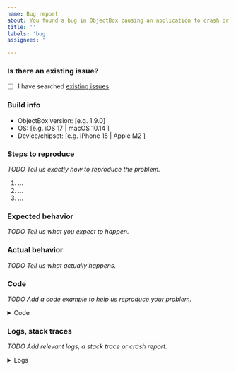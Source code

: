 ```yaml
---
name: Bug report
about: You found a bug in ObjectBox causing an application to crash or throw an exception, or something does not work right.
title: ''
labels: 'bug'
assignees: ''

---
```


<!--

If you are looking for support, please check out our documentation:
- https://swift.objectbox.io/
- https://swift.objectbox.io/faq

-->

### Is there an existing issue?

- [ ] I have searched [existing issues](https://github.com/objectbox/objectbox-swift/issues)

### Build info

- ObjectBox version: [e.g. 1.9.0]
- OS: [e.g. iOS 17 | macOS 10.14 ]
- Device/chipset: [e.g. iPhone 15 | Apple M2 ]

### Steps to reproduce

_TODO Tell us exactly how to reproduce the problem._

1. ...
2. ...
3. ...

### Expected behavior

_TODO Tell us what you expect to happen._

### Actual behavior

_TODO Tell us what actually happens._

### Code

_TODO Add a code example to help us reproduce your problem._

<!--

Please provide a minimal code example.

Things you maybe should also include:
- the entity class
- the Podfile

You can also create a public GitHub repository and link to it below.

Please do not upload screenshots of text, use code blocks like below instead.

Add any other context about the problem:
- Is there anything special about your app?
- May transactions or multi-threading play a role?
- Did you find any workarounds to prevent the issue?

-->

<details><summary>Code</summary>

```swift
[Paste your code here]
```

</details>

### Logs, stack traces

_TODO Add relevant logs, a stack trace or crash report._

<!-- 

- For Swift exceptions include the full stack trace.
- If an iOS device crashes, attach the device crash log: https://help.apple.com/xcode/mac/current/#/dev0f3181c2c
- If an iOS simulator crashes, attach the crash log from `~/Library/Logs/DiagnosticReports`.
- If a macOS device crashes, attach the crash report from Console: https://support.apple.com/guide/console/reports-cnsl664be99a/mac
- Also check logs before the error. ObjectBox logs are tagged with e.g. Box.

-->

<details><summary>Logs</summary>

```console
[Paste your logs here]
```

</details>
